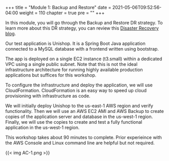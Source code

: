 +++
title = "Module 1: Backup and Restore"
date = 2021-05-06T09:52:56-04:00
weight = 110
chapter = true
pre = ""
+++

In this module, you will go through the Backup and Restore DR strategy. To learn more about this DR strategy, you can review this [Disaster Recovery blog](https://aws.amazon.com/blogs/architecture/disaster-recovery-dr-architecture-on-aws-part-ii-backup-and-restore-with-rapid-recovery/).

Our test application is Unishop. It is a Spring Boot Java application connected to a MySQL database with a frontend written using bootstrap.

The app is deployed on a single EC2 instance (t3.small) within a dedicated VPC using a single public subnet. Note that this is not the ideal infrastructure architecture for running highly available production applications but suffices for this workshop.

To configure the infrastructure and deploy the application, we will use CloudFormation. CloudFormation is an easy way to speed up cloud provisioning with infrastructure as code.

We will initially deploy Unishop to the us-east-1 AWS region and verify functionality. Then we will use an AWS EC2 AMI and AWS Backup to create copies of the application server and database in the us-west-1 region. Finally, we will use the copies to create and test a fully functional application in the us-west-1 region.

This workshop takes about 90 minutes to complete. Prior experieince with the AWS Console and Linux command line are helpful but not required.

{{< img AC-1.png >}}
